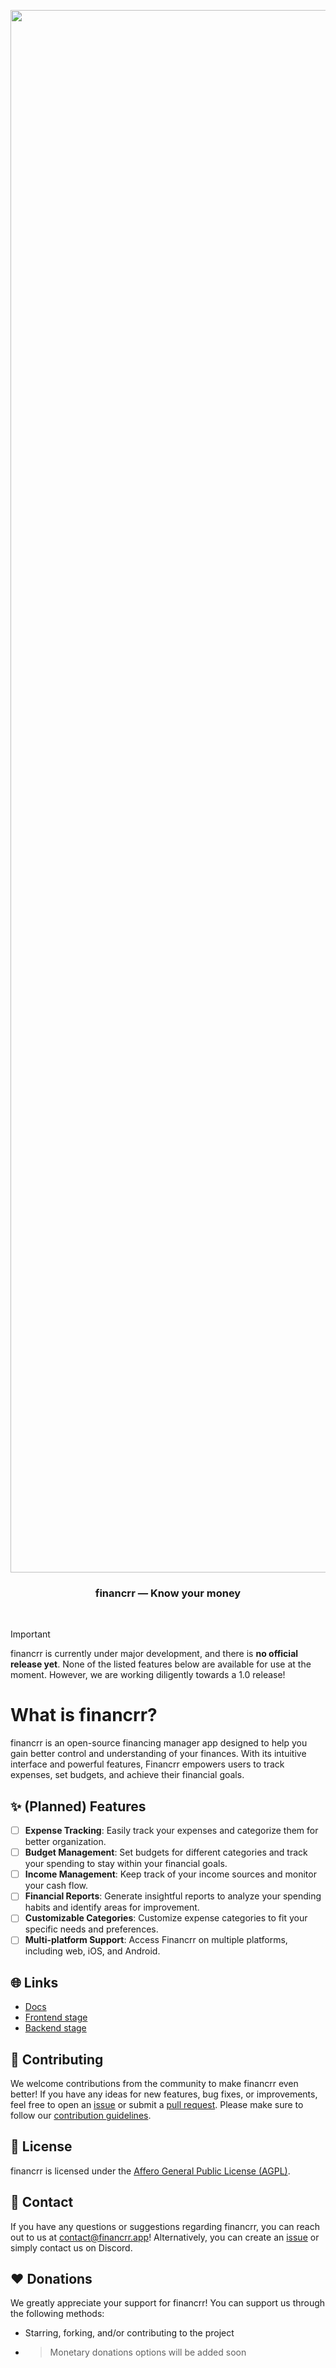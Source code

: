 <p align="center">
<img src="/resources/Logo/banner_light_bg.png" width="2500">
</p>
<h3 align="center">financrr — Know your money</h3>
<br/>

> [!IMPORTANT]
> financrr is currently under major development, and there is **no official release yet**. None of the listed features below are available for use at the moment.
> However, we are working diligently towards a 1.0 release!

# What is financrr?

financrr is an open-source financing manager app designed to help you gain better control and understanding of your finances. 
With its intuitive interface and powerful features, Financrr empowers users to track expenses, set budgets, and achieve their financial goals.

## ✨ (Planned) Features

- [ ] **Expense Tracking**: Easily track your expenses and categorize them for better organization.
- [ ] **Budget Management**: Set budgets for different categories and track your spending to stay within your financial goals.
- [ ] **Income Management**: Keep track of your income sources and monitor your cash flow.
- [ ] **Financial Reports**: Generate insightful reports to analyze your spending habits and identify areas for improvement.
- [ ] **Customizable Categories**: Customize expense categories to fit your specific needs and preferences.
- [ ] **Multi-platform Support**: Access Financrr on multiple platforms, including web, iOS, and Android.

## 🌐 Links

- [Docs](https://jt-foss.github.io/financrr-app/docs/)
- [Frontend stage](https://jt-foss.github.io/financrr-app/frontend-stage/)
- [Backend stage](https://api-stage.financrr.app/openapi/swagger-ui/)

## 🔧 Contributing

We welcome contributions from the community to make financrr even better! 
If you have any ideas for new features, bug fixes, or improvements, feel free to open an [issue](https://github.com/financrr/financrr-app/issues) or submit a [pull request](https://github.com/financrr/financrr-app/pulls). 
Please make sure to follow our [contribution guidelines](CONTRIBUTING.md).

## 📄 License

financrr is licensed under the [Affero General Public License (AGPL)](LICENSE).

## 📧 Contact

If you have any questions or suggestions regarding financrr, you can reach out to us at [contact@financrr.app](mailto:contact@financrr.app)!
Alternatively, you can create an [issue](https://github.com/financrr/financrr-app/issues) or simply contact us on Discord.

## ❤️ Donations

We greatly appreciate your support for financrr! You can support us through the following methods:

- Starring, forking, and/or contributing to the project
- > Monetary donations options will be added soon
